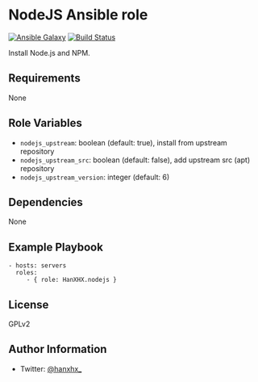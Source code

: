 NodeJS Ansible role
===================

 [![Ansible Galaxy](http://img.shields.io/badge/ansible--galaxy-HanXHX.nodejs-blue.svg)](https://galaxy.ansible.com/HanXHX/nodejs/) [![Build Status](https://travis-ci.org/HanXHX/ansible-nodejs.svg)](https://travis-ci.org/HanXHX/ansible-nodejs)

Install Node.js and NPM.

Requirements
------------

None

Role Variables
--------------

- `nodejs_upstream`: boolean (default: true), install from upstream repository
- `nodejs_upstream_src`: boolean (default: false), add upstream src (apt) repository
- `nodejs_upstream_version`: integer (default: 6)

Dependencies
------------

None

Example Playbook
----------------

    - hosts: servers
      roles:
         - { role: HanXHX.nodejs }

License
-------

GPLv2

Author Information
------------------

- Twitter: [@hanxhx_](https://twitter.com/hanxhx_)
